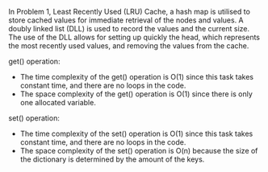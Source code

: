In Problem 1, Least Recently Used (LRU) Cache, a hash map is utilised to store cached values for immediate retrieval of the nodes and values. A doubly linked list (DLL) is used to record the values and the current size. The use of the DLL allows for setting up quickly the head, which represents the most recently used values, and removing the values from the cache. 

get() operation:
- The time complexity of the get() operation is O(1) since this task takes constant time, and there are no loops in the code. 
- The space complexity of the get() operation is O(1) since there is only one allocated variable. 

set() operation:
- The time complexity of the set() operation is O(1) since this task takes constant time, and there are no loops in the code.  
- The space complexity of the set() operation is O(n) because the size of the dictionary is determined by the amount of the keys. 